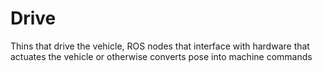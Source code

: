 Drive
=====

Thins that drive the vehicle, ROS nodes that interface with hardware that actuates the vehicle or otherwise converts pose into machine commands

